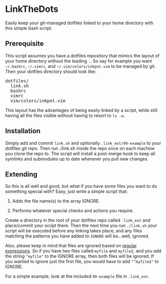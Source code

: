 LinkTheDots
===========

Easily keep your git-managed dotfiles linked to your home directory with this
simple bash script.

Prerequisite
------------
This script assumes you have a dotfiles repository that mimics the layout of
your home directory without the leading `.`.  So say for example you want
`~/.bashrc`, `~/.vimrc`, and `~/.vim/colors/inkpot.vim` to be managed by git.
Then your dotfiles directory should look like:
<pre>
dotfiles/
  link.sh
  bashrc
  vimrc
  vim/colors/inkpot.vim
</pre>

This layout has the advantages of being easily linked by a script, while still
having all the files visible without having to resort to `ls -a`.

Installation
------------

Simply add and commit `link.sh` and optionally `.link_ext/99-example` to your
dotfiles git repo. Then run ./link.sh inside the repo once on each machine you
clone the repo to. The script will install a post-merge hook to keep all
symlinks and submodules up to date whenever you pull new changes.

Extending
---------

So this is all well and good, but what if you have some files you want to do
something special with? Easy, just write a simple script that:

1. Adds the file name(s) to the array IGNORE.

2. Performs whatever special checks and actions you require.

Create a directory in the root of your dotfiles repo called `.link_ext` and
place/commit your script there. Then the next time you run `./link.sh` your
script will be executed before any linking takes place, and any files matching
the patterns you have added to `IGNORE` will be...well, ignored. 

Also, please keep in mind that files are ignored based on
[regular expressions](http://en.wikipedia.org/wiki/Regular_expression). So if
you have two files called `myfile` and `myfile2`, and you add the string
`"myfile"` to the IGNORE array, then both files will be ignored. If you wanted
to ignore just the first file, you would have to add `"^myfile$"` to IGNORE.

For a simple example, look at the included `99-example` file in `.link_ext`.
